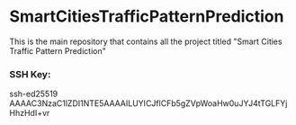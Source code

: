 # SmartCitiesTrafficPatternPrediction
This is the main repository that contains all the project titled "Smart Cities Traffic Pattern Prediction" 





### SSH Key:
ssh-ed25519 AAAAC3NzaC1lZDI1NTE5AAAAILUYICJflCFb5gZVpWoaHw0uJYJ4tTGLFYjHhzHdI+vr